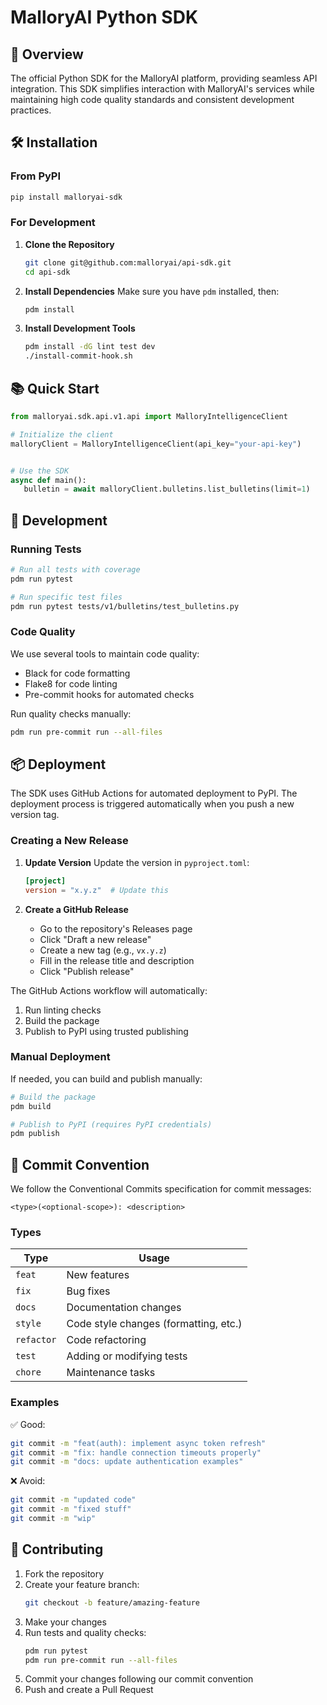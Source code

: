 # MalloryAI Python SDK

## 🚀 Overview
The official Python SDK for the MalloryAI platform, providing seamless API integration. This SDK simplifies interaction with MalloryAI's services while maintaining high code quality standards and consistent development practices.

## 🛠️ Installation

### From PyPI
```sh
pip install malloryai-sdk
```

### For Development
1. **Clone the Repository**
   ```sh
   git clone git@github.com:malloryai/api-sdk.git
   cd api-sdk
   ```

2. **Install Dependencies**
   Make sure you have `pdm` installed, then:
   ```sh
   pdm install
   ```

3. **Install Development Tools**
   ```sh
   pdm install -dG lint test dev
   ./install-commit-hook.sh
   ```

## 📚 Quick Start

```python
from malloryai.sdk.api.v1.api import MalloryIntelligenceClient

# Initialize the client
malloryClient = MalloryIntelligenceClient(api_key="your-api-key")


# Use the SDK
async def main():
   bulletin = await malloryClient.bulletins.list_bulletins(limit=1)
```

## 🧪 Development

### Running Tests
```sh
# Run all tests with coverage
pdm run pytest

# Run specific test files
pdm run pytest tests/v1/bulletins/test_bulletins.py
```

### Code Quality
We use several tools to maintain code quality:
- Black for code formatting
- Flake8 for code linting
- Pre-commit hooks for automated checks

Run quality checks manually:
```sh
pdm run pre-commit run --all-files
```

## 📦 Deployment
The SDK uses GitHub Actions for automated deployment to PyPI. The deployment process is triggered automatically when you push a new version tag.

### Creating a New Release
1. **Update Version**
   Update the version in `pyproject.toml`:
   ```toml
   [project]
   version = "x.y.z"  # Update this
   ```

2. **Create a GitHub Release**
   - Go to the repository's Releases page
   - Click "Draft a new release"
   - Create a new tag (e.g., `vx.y.z`)
   - Fill in the release title and description
   - Click "Publish release"

The GitHub Actions workflow will automatically:
1. Run linting checks
2. Build the package
3. Publish to PyPI using trusted publishing

### Manual Deployment
If needed, you can build and publish manually:
```sh
# Build the package
pdm build

# Publish to PyPI (requires PyPI credentials)
pdm publish
```

## 📝 Commit Convention
We follow the Conventional Commits specification for commit messages:

```
<type>(<optional-scope>): <description>
```

### Types
| Type      | Usage |
|-----------|-------|
| `feat`    | New features |
| `fix`     | Bug fixes |
| `docs`    | Documentation changes |
| `style`   | Code style changes (formatting, etc.) |
| `refactor`| Code refactoring |
| `test`    | Adding or modifying tests |
| `chore`   | Maintenance tasks |

### Examples
✅ Good:
```sh
git commit -m "feat(auth): implement async token refresh"
git commit -m "fix: handle connection timeouts properly"
git commit -m "docs: update authentication examples"
```

❌ Avoid:
```sh
git commit -m "updated code"
git commit -m "fixed stuff"
git commit -m "wip"
```

## 🤝 Contributing
1. Fork the repository
2. Create your feature branch:
   ```sh
   git checkout -b feature/amazing-feature
   ```
3. Make your changes
4. Run tests and quality checks:
   ```sh
   pdm run pytest
   pdm run pre-commit run --all-files
   ```
5. Commit your changes following our commit convention
6. Push and create a Pull Request
